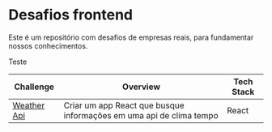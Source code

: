 # Desafios frontend

Este é um repositório com desafios de empresas reais, para fundamentar nossos conhecimentos.

Teste

| Challenge                                                           | Overview                                                            | Tech Stack |
| ------------------------------------------------------------------- | ------------------------------------------------------------------- | ---------- |
| <a href="https://github.com/1STi/desafio-frontend/">Weather Api</a> | Criar um app React que busque informações em uma api de clima tempo | React      |

